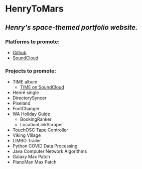 # HenryToMars

## *Henry's space-themed portfolio website.*

### Platforms to promote: 
* [Github](https://soundcloud.com/henrytomars)
* [SoundCloud](https://github.com/HenryHewgill)

### Projects to promote: 
* TIME album 
  * [TIME on SoundCloud](https://on.soundcloud.com/mELSr)
* Henré single 
* DirectorySyncer 
* Pixeland 
* FontChanger 
* WA Holiday Guide 
  * BookingRanker 
  * LocationLinkScraper 
* TouchOSC Tape Controller 
* Viking Village 
* LIMBO Trailer 
* Python COVID Data Processing 
* Java Computer Network Algorithms 
* Galaxy Max Patch 
* PianoMan Max Patch